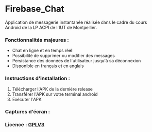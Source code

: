 # Firebase_Chat

Application de messagerie instantanée réalisée dans le cadre du cours Android de la LP ACPI de l'IUT de Montpellier.

### Fonctionnalités majeures :
  * Chat en ligne et en temps réel
  * Possibilité de supprimer ou modifier des messages
  * Persistance des données de l'utilisateur jusqu'à sa déconnexion
  * Disponible en français et en anglais
  
### Instructions d'installation : 
1. Télécharger l'APK de la dernière release
2. Transférer l'APK sur votre terminal android
3. Exécuter l'APK

### Captures d'écran :

### Licence : [GPLV3](https://github.com/CousinC/Firebase_Chat/blob/master/LICENSE)
